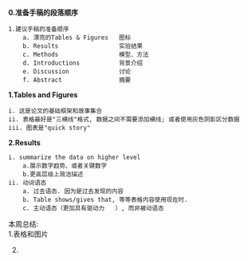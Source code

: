 **0.准备手稿的段落顺序**
```
1.建议手稿的准备顺序
    a. 漂亮的Tables & Figures   图标
    b. Results                 实验结果
    c. Methods                 模型、方法
    d. Introductions           背景介绍
    e. Discussion              讨论
    f. Abstract                摘要
```

**1.Tables and Figures**
```
i. 这是论文的基础框架和故事集合
ii. 表格最好是"三横线"格式, 数据之间不需要添加横线; 或者使用灰色阴影区分数据
iii. 图表是"quick story"
```

**2.Results**
```
i. summarize the data on higher level
    a.展示数字趋势、或者关键数字
    b.更高层级上简洁描述
ii. 动词语态
    a. 过去语态. 因为是过去发现的内容
    b. Table shows/gives that, 等等表格内容使用现在时.
    c. 主动语态（更加具有驱动力   ）, 而非被动语态

```

本周总结:    
1.表格和图片  

2.